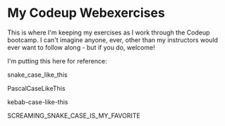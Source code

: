 # My Codeup Webexercises
This is where I'm keeping my exercises as I work through the Codeup bootcamp. I can't imagine anyone, ever, other than my instructors would ever want to follow along - but if you do, welcome!

I'm putting this here for reference:

snake_case_like_this

PascalCaseLikeThis

kebab-case-like-this

SCREAMING_SNAKE_CASE_IS_MY_FAVORITE